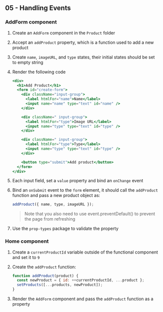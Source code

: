 ## 05 - Handling Events

### AddForm component

1. Create an `AddForm` component in the `Product` folder
2. Accept an `addProduct` property, which is a function used to add a new product
3. Create `name`, `imageURL`, and `type` states, their initial states should be set to empty string
4. Render the following code

   ```jsx
   <div>
     <h1>Add Product</h1>
     <form id="create-form">
       <div className="input-group">
         <label htmlFor="name">Name</label>
         <input name="name" type="text" id="name" />
       </div>

       <div className=" input-group">
         <label htmlFor="type">Image URL</label>
         <input name="type" type="text" id="type" />
       </div>

       <div className=" input-group">
         <label htmlFor="type">Type</label>
         <input name="type" type="text" id="type" />
       </div>

       <button type="submit">Add product</button>
     </form>
   </div>
   ```

5. Each input field, set a `value` property and bind an `onChange` event
6. Bind an `onSubmit` event to the `form` element, it should call the `addProduct` function and pass a new product object as:

   ```jsx
   addProduct({ name, type, imageURL });
   ```

   > Note that you also need to use event.preventDefault() to prevent the page from refreshing

7. Use the `prop-types` package to validate the property

### Home component

1. Create a `currentProductId` variable outside of the functional component and set it to `9`

2. Create the `addProduct` function:

   ```jsx
   function addProduct(product) {
     const newProduct = { id: ++currentProductId, ...product };
     setProducts([...products, newProduct]);
   }
   ```

3. Render the `AddForm` component and pass the `addProduct` function as a property
